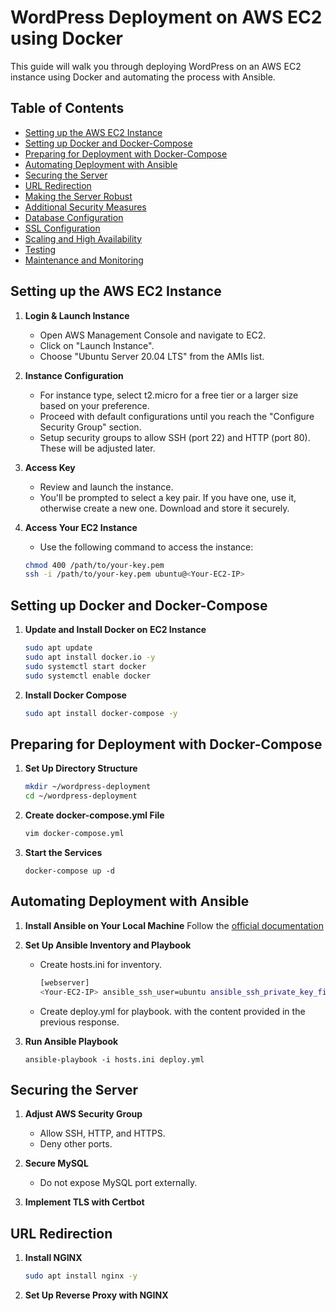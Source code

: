 # WordPress Deployment on AWS EC2 using Docker

This guide will walk you through deploying WordPress on an AWS EC2 instance using Docker and automating the process with Ansible.

## Table of Contents


- [Setting up the AWS EC2 Instance](#setting-up-the-aws-ec2-instance)
- [Setting up Docker and Docker-Compose](#setting-up-docker-and-docker-compose)
- [Preparing for Deployment with Docker-Compose](#preparing-for-deployment-with-docker-compose)
- [Automating Deployment with Ansible](#automating-deployment-with-ansible)
- [Securing the Server](#securing-the-server)
- [URL Redirection](#url-redirection)
- [Making the Server Robust](#making-the-server-robust)
- [Additional Security Measures](#additional-security-measures)
- [Database Configuration](#database-configuration)
- [SSL Configuration](#ssl-configuration)
- [Scaling and High Availability](#scaling-and-high-availability)
- [Testing](#testing)
- [Maintenance and Monitoring](#maintenance-and-monitoring)

## Setting up the AWS EC2 Instance

1. **Login & Launch Instance**
    - Open AWS Management Console and navigate to EC2.
    - Click on "Launch Instance".
    - Choose "Ubuntu Server 20.04 LTS" from the AMIs list.

2. **Instance Configuration**
    - For instance type, select t2.micro for a free tier or a larger size based on your preference.
    - Proceed with default configurations until you reach the "Configure Security Group" section.
    - Setup security groups to allow SSH (port 22) and HTTP (port 80). These will be adjusted later.

3. **Access Key**
    - Review and launch the instance.
    - You'll be prompted to select a key pair. If you have one, use it, otherwise create a new one. Download and store it securely.

4. **Access Your EC2 Instance**
    - Use the following command to access the instance:
    ```bash
    chmod 400 /path/to/your-key.pem
    ssh -i /path/to/your-key.pem ubuntu@<Your-EC2-IP>
    ```

## Setting up Docker and Docker-Compose


1. **Update and Install Docker on EC2 Instance**
   ```bash
   sudo apt update
   sudo apt install docker.io -y
   sudo systemctl start docker
   sudo systemctl enable docker
   ```

2. **Install Docker Compose**
   ```bash
   sudo apt install docker-compose -y
   ```

## Preparing for Deployment with Docker-Compose

1. **Set Up Directory Structure** 
    ```bash
    mkdir ~/wordpress-deployment
    cd ~/wordpress-deployment
    ```

2. **Create docker-compose.yml File** 

    ```bash
    vim docker-compose.yml
    ```

3. **Start the Services** 

    ```
    docker-compose up -d
    ```

## Automating Deployment with Ansible

1. **Install Ansible on Your Local Machine** 
    Follow the [official  documentation](https://docs.ansible.com/ansible/latest/installation_guide/intro_installation.html)

2. **Set Up Ansible Inventory and Playbook** 
    - Create hosts.ini for inventory.
        ```bash
        [webserver]
        <Your-EC2-IP> ansible_ssh_user=ubuntu ansible_ssh_private_key_file=/path/to/your-key.pem
        ```

    - Create deploy.yml for playbook.
    with the content provided in the previous response.

3. **Run Ansible Playbook** 

    ```
    ansible-playbook -i hosts.ini deploy.yml
    ```

## Securing the Server

1. **Adjust AWS Security Group** 
    - Allow SSH, HTTP, and HTTPS.
    - Deny other ports.

2. **Secure MySQL** 
    - Do not expose MySQL port externally.

3. **Implement TLS with Certbot** 

## URL Redirection

1. **Install NGINX** 
    ```bash
    sudo apt install nginx -y
    ```

2. **Set Up Reverse Proxy with NGINX**
